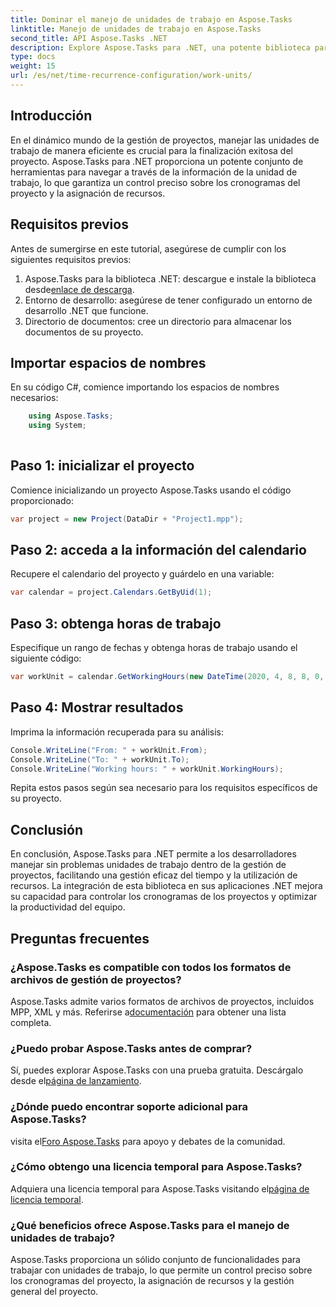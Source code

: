 ```yaml
---
title: Dominar el manejo de unidades de trabajo en Aspose.Tasks
linktitle: Manejo de unidades de trabajo en Aspose.Tasks
second_title: API Aspose.Tasks .NET
description: Explore Aspose.Tasks para .NET, una potente biblioteca para una gestión eficiente de proyectos. Maneje las unidades de trabajo con precisión para una utilización óptima de los recursos.
type: docs
weight: 15
url: /es/net/time-recurrence-configuration/work-units/
---
```

## Introducción
En el dinámico mundo de la gestión de proyectos, manejar las unidades de trabajo de manera eficiente es crucial para la finalización exitosa del proyecto. Aspose.Tasks para .NET proporciona un potente conjunto de herramientas para navegar a través de la información de la unidad de trabajo, lo que garantiza un control preciso sobre los cronogramas del proyecto y la asignación de recursos.
## Requisitos previos
Antes de sumergirse en este tutorial, asegúrese de cumplir con los siguientes requisitos previos:
1.  Aspose.Tasks para la biblioteca .NET: descargue e instale la biblioteca desde[enlace de descarga](https://releases.aspose.com/tasks/net/).
2. Entorno de desarrollo: asegúrese de tener configurado un entorno de desarrollo .NET que funcione.
3. Directorio de documentos: cree un directorio para almacenar los documentos de su proyecto.
## Importar espacios de nombres
En su código C#, comience importando los espacios de nombres necesarios:
```csharp
    using Aspose.Tasks;
    using System;
    
```
## Paso 1: inicializar el proyecto
Comience inicializando un proyecto Aspose.Tasks usando el código proporcionado:
```csharp
var project = new Project(DataDir + "Project1.mpp");
```
## Paso 2: acceda a la información del calendario
Recupere el calendario del proyecto y guárdelo en una variable:
```csharp
var calendar = project.Calendars.GetByUid(1);
```
## Paso 3: obtenga horas de trabajo
Especifique un rango de fechas y obtenga horas de trabajo usando el siguiente código:
```csharp
var workUnit = calendar.GetWorkingHours(new DateTime(2020, 4, 8, 8, 0, 0), new DateTime(2020, 4, 9, 17, 0, 0));
```
## Paso 4: Mostrar resultados
Imprima la información recuperada para su análisis:
```csharp
Console.WriteLine("From: " + workUnit.From);
Console.WriteLine("To: " + workUnit.To);
Console.WriteLine("Working hours: " + workUnit.WorkingHours);
```
Repita estos pasos según sea necesario para los requisitos específicos de su proyecto.
## Conclusión
En conclusión, Aspose.Tasks para .NET permite a los desarrolladores manejar sin problemas unidades de trabajo dentro de la gestión de proyectos, facilitando una gestión eficaz del tiempo y la utilización de recursos. La integración de esta biblioteca en sus aplicaciones .NET mejora su capacidad para controlar los cronogramas de los proyectos y optimizar la productividad del equipo.
## Preguntas frecuentes
### ¿Aspose.Tasks es compatible con todos los formatos de archivos de gestión de proyectos?
 Aspose.Tasks admite varios formatos de archivos de proyectos, incluidos MPP, XML y más. Referirse a[documentación](https://reference.aspose.com/tasks/net/) para obtener una lista completa.
### ¿Puedo probar Aspose.Tasks antes de comprar?
Sí, puedes explorar Aspose.Tasks con una prueba gratuita. Descárgalo desde el[página de lanzamiento](https://releases.aspose.com/).
### ¿Dónde puedo encontrar soporte adicional para Aspose.Tasks?
 visita el[Foro Aspose.Tasks](https://forum.aspose.com/c/tasks/15) para apoyo y debates de la comunidad.
### ¿Cómo obtengo una licencia temporal para Aspose.Tasks?
 Adquiera una licencia temporal para Aspose.Tasks visitando el[página de licencia temporal](https://purchase.aspose.com/temporary-license/).
### ¿Qué beneficios ofrece Aspose.Tasks para el manejo de unidades de trabajo?
Aspose.Tasks proporciona un sólido conjunto de funcionalidades para trabajar con unidades de trabajo, lo que permite un control preciso sobre los cronogramas del proyecto, la asignación de recursos y la gestión general del proyecto.